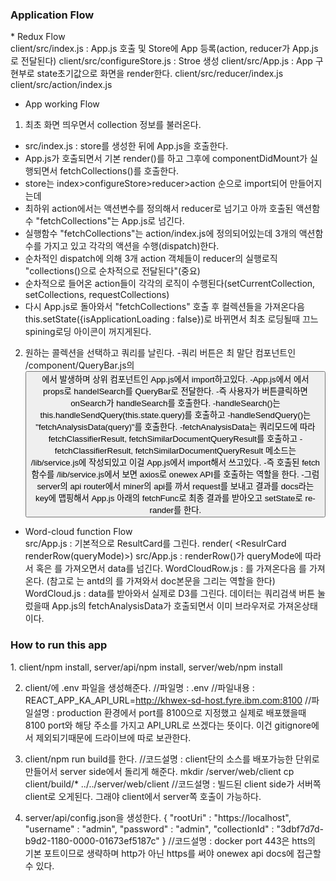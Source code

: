<h3>Application Flow</h3>
* Redux Flow </br>
 client/src/index.js : App.js 호출 및 Store에 App 등록(action, reducer가 App.js로 전달된다)
 client/src/configureStore.js : Stroe 생성
 client/src/App.js : App 구현부로 state초기값으로 화면을 render한다.
 client/src/reducer/index.js
 client/src/action/index.js

* App working Flow
1. 최초 화면 띄우면서 collection 정보를 불러온다.
- src/index.js : store를 생성한 뒤에 App.js을 호출한다.
- App.js가 호출되면서 기본 render()를 하고 그후에 componentDidMount가 실행되면서 fetchCollections()를 호출한다.
- store는 index>configureStore>reducer>action 순으로 import되어 만들어지는데
- 최하위 action에서는 액션변수를 정의해서 reducer로 넘기고 아까 호출된 액션함수 "fetchCollections"는 App.js로 넘긴다.
- 실행함수 "fetchCollections"는 action/index.js에 정의되어있는데 3개의 액션함수를 가지고 있고 각각의 액션을 수행(dispatch)한다.
- 순차적인 dispatch에 의해 3개 action 객체들이 reducer의 실행로직 "collections()으로 순차적으로 전달된다"(중요)
- 순차적으로 들어온 action들이 각각의 로직이 수행된다(setCurrentCollection, setCollections, requestCollections) 
- 다시 App.js로 돌아와서 "fetchCollections" 호출 후 컬렉션들을 가져온다음 this.setState({isApplicationLoading : false})로 바뀌면서 최초 로딩될때 끄느 spining로딩 아이콘이 꺼지게된다.

2. 원하는 콜렉션을 선택하고 쿼리를 날린다.
-쿼리 버튼은 최 말단 컴포넌트인 /component/QueryBar.js의 <Button onClick={onSearch}>에서 발생하며 상위 컴포넌트인 App.js에서 import하고있다.
-App.js에서 <QueryBar onSerach={this.handleSearch}>에서 props로 handelSearch를 QueryBar로 전달한다.
-즉 사용자가 버튼클릭하면 onSearch가 handleSearch를 호출한다.
-handleSearch()는 this.handleSendQuery(this.state.query)를 호출하고
-handleSendQuery()는 "fetchAnalysisData(query)"를 호출한다.
-fetchAnalysisData는 쿼리모드에 따라 fetchClassifierResult, fetchSimilarDocumentQueryResult를 호출하고
-fetchClassifierResult, fetchSimilarDocumentQueryResult 메소드는 /lib/service.js에 작성되있고 이걸 App.js에서 import해서 쓰고있다.
-즉 호출된 fetch 함수를 /lib/service.js에서 보면 axios로 onewex API를 호출하는 역할을 한다. 
-그럼 server의 api router에서 miner의 api를 까서 request를 보내고 결과를 docs라는 key에 맵핑해서 App.js 아래의 fetchFunc로 최종 결과를 받아오고 setState로 re-rander를 한다.

* Word-cloud function Flow </br>
src/App.js : 기본적으로 ResultCard를 그린다. render( <ResulrCard renderRow(queryMode)>)
src/App.js : renderRow()가 queryMode에 따라서 <WordCloudRow> 혹은 <BasicRow>를 가져오면서 data를 넘긴다.
WordCloudRow.js : <BasicRow>를 가져온다음 <WordCloud>를 가져온다. (참고로 <BasicRow>는 antd의 <List>를 가져와서 doc본문을 그리는 역할을 한다)
WordCloud.js : data를 받아와서 실제로 D3를 그린다. 데이터는 쿼리검색 버튼 눌렀을때 App.js의 fetchAnalysisData가 호출되면서 이미 브라우저로 가져온상태이다.

<h3>How to run this app</h3>
1. client/npm install, server/api/npm install, server/web/npm install

2. client/에 .env 파일을 생성해준다.
//파일명 : .env
//파일내용 : REACT_APP_KA_API_URL=http://khwex-sd-host.fyre.ibm.com:8100
//파일설명 : production 환경에서 port를 8100으로 지정했고 실제로 배포했을때 8100 port와 해당 주소를 가지고 API_URL로 쓰겠다는 뜻이다. 이건 gitignore에서 제외되기때문에 드라이브에 따로 보관한다.

3. client/npm run build를 한다.
//코드설명 : client단의 소스를 배포가능한 단위로 만들어서 server side에서 돌리게 해준다.
mkdir /server/web/client
cp client/build/* ../../server/web/client
//코드설명 : 빌드된 client side가 서버쪽 client로 오게된다. 그래야 client에서 server쪽 호출이 가능하다.

4. server/api/config.json을 생성한다.
{
  "rootUri" : "https://localhost",
  "username" : "admin",
  "password" : "admin",
  "collectionId" : "3dbf7d7d-b9d2-1180-0000-01673ef5187c"
}
//코드설명 : docker port 443은 htts의 기본 포트이므로 생략하며 http가 아닌 https를 써야 onewex api docs에 접근할 수 있다.
